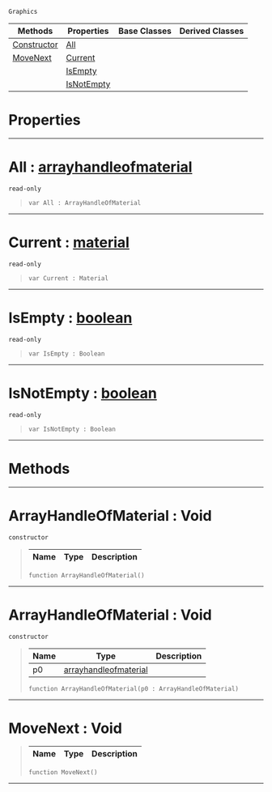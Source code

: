 `Graphics`

|Methods|Properties|Base Classes|Derived Classes|
|---|---|---|---|
|[ Constructor](https://github.com/zeroengineteam/ZeroDocs/blob/master/code_reference/class_reference/arrayhandleofmaterial.markdown#arrayhandleofmaterial-vo)|[ All](https://github.com/zeroengineteam/ZeroDocs/blob/master/code_reference/class_reference/arrayhandleofmaterial.markdown#all-zero-engine-document)| | |
|[ MoveNext](https://github.com/zeroengineteam/ZeroDocs/blob/master/code_reference/class_reference/arrayhandleofmaterial.markdown#movenext-void)|[ Current](https://github.com/zeroengineteam/ZeroDocs/blob/master/code_reference/class_reference/arrayhandleofmaterial.markdown#current-zero-engine-docu)| | |
| |[ IsEmpty](https://github.com/zeroengineteam/ZeroDocs/blob/master/code_reference/class_reference/arrayhandleofmaterial.markdown#isempty-zero-engine-docu)| | |
| |[ IsNotEmpty](https://github.com/zeroengineteam/ZeroDocs/blob/master/code_reference/class_reference/arrayhandleofmaterial.markdown#isnotempty-zero-engine-d)| | |


 #  Properties


---  
 #  All : [arrayhandleofmaterial](https://github.com/zeroengineteam/ZeroDocs/blob/master/code_reference/class_reference/arrayhandleofmaterial.markdown)

 `read-only`

> 
> ``` lang=cpp, name=Nada
> var All : ArrayHandleOfMaterial


---  
 #  Current : [material](https://github.com/zeroengineteam/ZeroDocs/blob/master/code_reference/class_reference/material.markdown)

 `read-only`

> 
> ``` lang=cpp, name=Nada
> var Current : Material


---  
 #  IsEmpty : [boolean](https://github.com/zeroengineteam/ZeroDocs/blob/master/code_reference/nada_base_types/boolean.markdown)

 `read-only`

> 
> ``` lang=cpp, name=Nada
> var IsEmpty : Boolean


---  
 #  IsNotEmpty : [boolean](https://github.com/zeroengineteam/ZeroDocs/blob/master/code_reference/nada_base_types/boolean.markdown)

 `read-only`

> 
> ``` lang=cpp, name=Nada
> var IsNotEmpty : Boolean


---  
 #  Methods


---  
 #  ArrayHandleOfMaterial : Void

 `constructor`

> 
> |Name|Type|Description|
> |---|---|---|
> ``` lang=cpp, name=Nada
> function ArrayHandleOfMaterial()
> ``` 


---  
 #  ArrayHandleOfMaterial : Void

 `constructor`

> 
> |Name|Type|Description|
> |---|---|---|
> |p0|[arrayhandleofmaterial](https://github.com/zeroengineteam/ZeroDocs/blob/master/code_reference/class_reference/arrayhandleofmaterial.markdown)| |
> ``` lang=cpp, name=Nada
> function ArrayHandleOfMaterial(p0 : ArrayHandleOfMaterial)
> ``` 


---  
 #  MoveNext : Void

> 
> |Name|Type|Description|
> |---|---|---|
> ``` lang=cpp, name=Nada
> function MoveNext()
> ``` 


---  
 

 